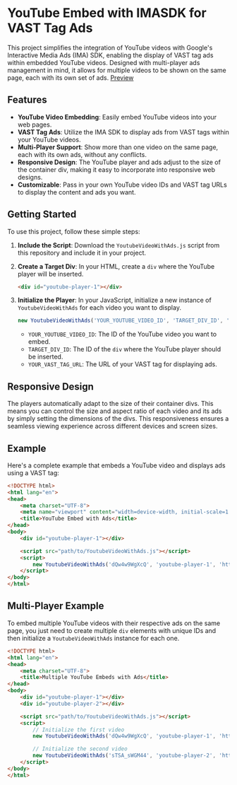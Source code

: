 # YouTube Embed with IMASDK for VAST Tag Ads

This project simplifies the integration of YouTube videos with Google's Interactive Media Ads (IMA) SDK, enabling the display of VAST tag ads within embedded YouTube videos. Designed with multi-player ads management in mind, it allows for multiple videos to be shown on the same page, each with its own set of ads.
[Preview](https://mendiu.github.io/youtube-embed-with-vast-tag-ads/)

## Features

- **YouTube Video Embedding**: Easily embed YouTube videos into your web pages.
- **VAST Tag Ads**: Utilize the IMA SDK to display ads from VAST tags within your YouTube videos.
- **Multi-Player Support**: Show more than one video on the same page, each with its own ads, without any conflicts.
- **Responsive Design**: The YouTube player and ads adjust to the size of the container div, making it easy to incorporate into responsive web designs.
- **Customizable**: Pass in your own YouTube video IDs and VAST tag URLs to display the content and ads you want.

## Getting Started

To use this project, follow these simple steps:

1. **Include the Script**: Download the `YoutubeVideoWithAds.js` script from this repository and include it in your project.

2. **Create a Target Div**: In your HTML, create a `div` where the YouTube player will be inserted.

    ```html
    <div id="youtube-player-1"></div>
    ```

3. **Initialize the Player**: In your JavaScript, initialize a new instance of `YoutubeVideoWithAds` for each video you want to display.

    ```javascript
    new YoutubeVideoWithAds('YOUR_YOUTUBE_VIDEO_ID', 'TARGET_DIV_ID', 'YOUR_VAST_TAG_URL');
    ```

    - `YOUR_YOUTUBE_VIDEO_ID`: The ID of the YouTube video you want to embed.
    - `TARGET_DIV_ID`: The ID of the `div` where the YouTube player should be inserted.
    - `YOUR_VAST_TAG_URL`: The URL of your VAST tag for displaying ads.
  
## Responsive Design

The players automatically adapt to the size of their container divs. This means you can control the size and aspect ratio of each video and its ads by simply setting the dimensions of the divs. This responsiveness ensures a seamless viewing experience across different devices and screen sizes.

## Example

Here's a complete example that embeds a YouTube video and displays ads using a VAST tag:

```html
<!DOCTYPE html>
<html lang="en">
<head>
    <meta charset="UTF-8">
    <meta name="viewport" content="width=device-width, initial-scale=1.0">
    <title>YouTube Embed with Ads</title>
</head>
<body>
    <div id="youtube-player-1"></div>

    <script src="path/to/YoutubeVideoWithAds.js"></script>
    <script>
        new YoutubeVideoWithAds('dQw4w9WgXcQ', 'youtube-player-1', 'https://example.com/vast-tag-url.xml');
    </script>
</body>
</html>
```

## Multi-Player Example

To embed multiple YouTube videos with their respective ads on the same page, you just need to create multiple `div` elements with unique IDs and then initialize a `YoutubeVideoWithAds` instance for each one.

```html
<!DOCTYPE html>
<html lang="en">
<head>
    <meta charset="UTF-8">
    <title>Multiple YouTube Embeds with Ads</title>
</head>
<body>
    <div id="youtube-player-1"></div>
    <div id="youtube-player-2"></div>

    <script src="path/to/YoutubeVideoWithAds.js"></script>
    <script>
        // Initialize the first video
        new YoutubeVideoWithAds('dQw4w9WgXcQ', 'youtube-player-1', 'https://example.com/vast-tag-url-1.xml');

        // Initialize the second video
        new YoutubeVideoWithAds('sTSA_sWGM44', 'youtube-player-2', 'https://example.com/vast-tag-url-2.xml');
    </script>
</body>
</html>
```
